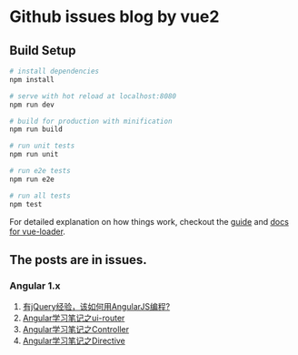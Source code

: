 # Github issues blog by vue2

## Build Setup

``` bash
# install dependencies
npm install

# serve with hot reload at localhost:8080
npm run dev

# build for production with minification
npm run build

# run unit tests
npm run unit

# run e2e tests
npm run e2e

# run all tests
npm test
```

For detailed explanation on how things work, checkout the [guide](http://vuejs-templates.github.io/webpack/) and [docs for vue-loader](http://vuejs.github.io/vue-loader).


## The posts are in issues.

### Angular 1.x

1. [有jQuery经验，该如何用AngularJS编程?](https://github.com/Hugo-seth/blog/issues/3 "")
2. [Angular学习笔记之ui-router](https://github.com/Hugo-seth/blog/issues/2 "")
3. [Angular学习笔记之Controller](https://github.com/Hugo-seth/blog/issues/4 "")
4. [Angular学习笔记之Directive](https://github.com/Hugo-seth/blog/issues/5 "")